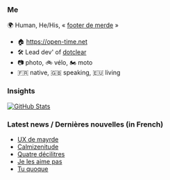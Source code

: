 ### Me

🌍 Human, He/His, « [footer de merde](https://open-time.net/post/2013/07/17/La-veritable-histoire-du-Footer-de-merde-) » 
* 🏠 https://open-time.net 
* 🛠️ Lead dev' of [dotclear](https://git.dotclear.org/dev/dotclear)
* 📷 photo, 🚲 vélo, 🏍️ moto 
* 🇫🇷 native, 🇬🇧 speaking, 🇪🇺 living

### Insights

[![GitHub Stats](https://github-readme-stats-sigma-five.vercel.app/api?username=franck-paul)](https://github.com/franck-paul)

### Latest news / Dernières nouvelles (in French)

<!-- BLOG-POST-LIST:START -->
- [UX de mayrde](https://open-time.net/post/2025/06/23/UX-de-mayrde)
- [Calmizenitude](https://open-time.net/post/2025/06/22/Calmizenitude)
- [Quatre décilitres](https://open-time.net/post/2025/06/21/Quatre-decilitres)
- [Je les aime pas](https://open-time.net/post/2025/06/20/Je-les-aime-pas)
- [Tu quoque](https://open-time.net/post/2025/06/19/tu-quoque)
<!-- BLOG-POST-LIST:END -->
